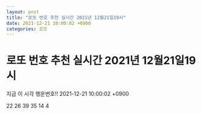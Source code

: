 ```yaml
---
layout: post
title: "로또 번호 추천 실시간 2021년 12월21일19시"
date: 2021-12-21 10:00:02 +0900
categories: 로또
---
```


# 로또 번호 추천 실시간 2021년 12월21일19시

지금 이 시각 행운번호!! 2021-12-21 10:00:02 +0900

 22  26  39  35  14  4 

